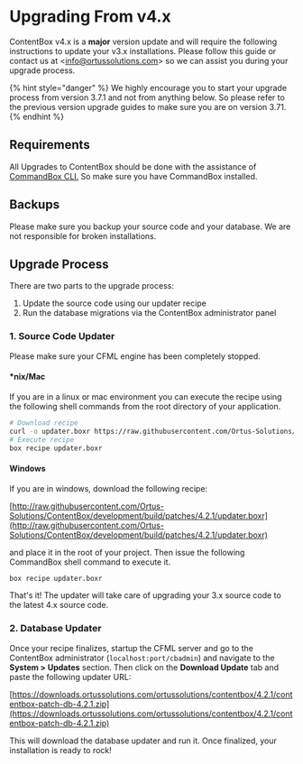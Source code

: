 # Upgrading From v4.x

ContentBox v4.x is a **major** version update and will require the following instructions to update your v3.x installations. Please follow this guide or contact us at &lt;info@ortussolutions.com&gt; so we can assist you during your upgrade process.

{% hint style="danger" %}
We highly encourage you to start your upgrade process from version 3.7.1 and not from anything below. So please refer to the previous version upgrade guides to make sure you are on version 3.71.
{% endhint %}

## Requirements

All Upgrades to ContentBox should be done with the assistance of [CommandBox CLI.](https://www.ortussolutions.com/products/commandbox) So make sure you have CommandBox installed.

## Backups

Please make sure you backup your source code and your database. We are not responsible for broken installations.

## Upgrade Process

There are two parts to the upgrade process:

1. Update the source code using our updater recipe
2. Run the database migrations via the ContentBox administrator panel

### 1. Source Code Updater

Please make sure your CFML engine has been completely stopped.

#### \*nix/Mac

If you are in a linux or mac environment you can execute the recipe using the following shell commands from the root directory of your application.

```bash
# Download recipe
curl -o updater.boxr https://raw.githubusercontent.com/Ortus-Solutions/ContentBox/development/build/patches/4.2.1/updater.boxr
# Execute recipe
box recipe updater.boxr
```

#### Windows

If you are in windows, download the following recipe:

[http://raw.githubusercontent.com/Ortus-Solutions/ContentBox/development/build/patches/4.2.1/updater.boxr](http://raw.githubusercontent.com/Ortus-Solutions/ContentBox/development/build/patches/4.2.1/updater.boxr)

and place it in the root of your project. Then issue the following CommandBox shell command to execute it.

```bash
box recipe updater.boxr
```

That's it! The updater will take care of upgrading your 3.x source code to the latest 4.x source code.

### 2. Database Updater

Once your recipe finalizes, startup the CFML server and go to the ContentBox administrator \(`localhost:port/cbadmin`\) and navigate to the **System &gt; Updates** section. Then click on the **Download Update** tab and paste the following updater URL:

[https://downloads.ortussolutions.com/ortussolutions/contentbox/4.2.1/contentbox-patch-db-4.2.1.zip](https://downloads.ortussolutions.com/ortussolutions/contentbox/4.2.1/contentbox-patch-db-4.2.1.zip)

This will download the database updater and run it. Once finalized, your installation is ready to rock!

